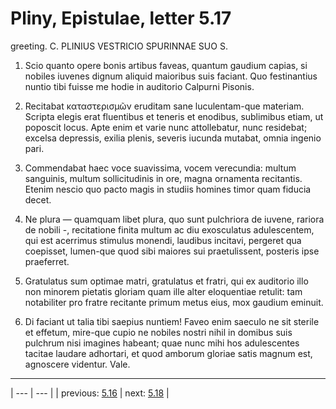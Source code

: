 # Pliny, Epistulae, letter 5.17

greeting. C. PLINIUS VESTRICIO SPURINNAE SUO S.



1. Scio quanto opere bonis artibus faveas, quantum gaudium capias, si nobiles iuvenes dignum aliquid maioribus suis faciant. Quo festinantius nuntio tibi fuisse me hodie in auditorio Calpurni Pisonis.



2. Recitabat καταστερισμῶν eruditam sane luculentam-que materiam. Scripta elegis erat fluentibus et teneris et enodibus, sublimibus etiam, ut poposcit locus. Apte enim et varie nunc attollebatur, nunc residebat; excelsa depressis, exilia plenis, severis iucunda mutabat, omnia ingenio pari.



3. Commendabat haec voce suavissima, vocem verecundia: multum sanguinis, multum sollicitudinis in ore, magna ornamenta recitantis. Etenim nescio quo pacto magis in studiis homines timor quam fiducia decet.



4. Ne plura — quamquam libet plura, quo sunt pulchriora de iuvene, rariora de nobili -, recitatione finita multum ac diu exosculatus adulescentem, qui est acerrimus stimulus monendi, laudibus incitavi, pergeret qua coepisset, lumen-que quod sibi maiores sui praetulissent, posteris ipse praeferret.



5. Gratulatus sum optimae matri, gratulatus et fratri, qui ex auditorio illo non minorem pietatis gloriam quam ille alter eloquentiae retulit: tam notabiliter pro fratre recitante primum metus eius, mox gaudium eminuit.



6. Di faciant ut talia tibi saepius nuntiem! Faveo enim saeculo ne sit sterile et effetum, mire-que cupio ne nobiles nostri nihil in domibus suis pulchrum nisi imagines habeant; quae nunc mihi hos adulescentes tacitae laudare adhortari, et quod amborum gloriae satis magnum est, agnoscere videntur. Vale.



---

| --- | --- |
| previous: [5.16](../5.16/) | next: [5.18](../5.18/) |